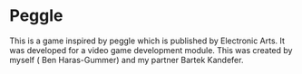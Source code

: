 # Peggle
This is a game inspired by peggle which is published by Electronic Arts. It was developed for a video game development module.
This was created by myself ( Ben Haras-Gummer) and my partner Bartek Kandefer.
